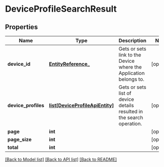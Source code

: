 # DeviceProfileSearchResult

## Properties
Name | Type | Description | Notes
------------ | ------------- | ------------- | -------------
**device_id** | [**EntityReference_**](EntityReference_.md) | Gets or sets link to the Device where the Application belongs to. | [optional] 
**device_profiles** | [**list[DeviceProfileApiEntity]**](DeviceProfileApiEntity.md) | Gets or sets list of device details resulted in the search operation. | [optional] 
**page** | **int** |  | [optional] 
**page_size** | **int** |  | [optional] 
**total** | **int** |  | [optional] 

[[Back to Model list]](../README.md#documentation-for-models) [[Back to API list]](../README.md#documentation-for-api-endpoints) [[Back to README]](../README.md)



